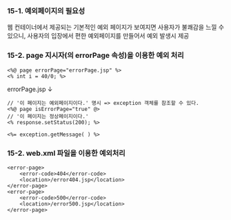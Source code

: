 ### 15-1. 예외페이지의 필요성
웹 컨테이너에서 제공되는 기본적인 예외 페이지가 보여지면 사용자가 불쾌감을 느낄 수 있으니, 사용자의 입장에서 편한 예외페이지를 만들어서 예외 발생시 제공 

### 15-2. page 지시자(의 errorPage 속성)을 이용한 예외 처리

    <%@ page errorPage="errorPage.jsp" %>
    <% int i = 40/0; %>

errorPage.jsp  ↓

    // '이 페이지는 예외페이지이다.' 명시 => exception 객체를 참조할 수 있다.
    <%@ page isErrorPage="true" @> 
    // '이 페이지는 정상페이지이다.'
    <% response.setStatus(200); %>
    
    <%= exception.getMessage( ) %>

### 15-2. web.xml 파일을 이용한 예외처리

    <error-page>
    	<error-code>404</error-code>
    	<location>/error404.jsp</location>
    </error-page>
    <error-page>
    	<error-code>500</error-code>
    	<location>/error500.jsp</location>
    </error-page>


<!--stackedit_data:
eyJoaXN0b3J5IjpbMTI5NDI5Mjc0MSwtMTYxNDk3MTQ2MywtOD
E2Nzg2NjY4XX0=
-->
